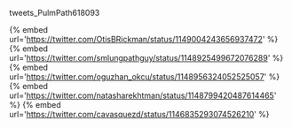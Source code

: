 tweets_PulmPath618093

{% embed url='https://twitter.com/OtisBRickman/status/1149004243656937472' %}
{% embed url='https://twitter.com/smlungpathguy/status/1148925499672076289' %}
{% embed url='https://twitter.com/oguzhan_okcu/status/1148956324052525057' %}
{% embed url='https://twitter.com/natasharekhtman/status/1148799420487614465' %}
{% embed url='https://twitter.com/cavasquezd/status/1146835293074526210' %}
